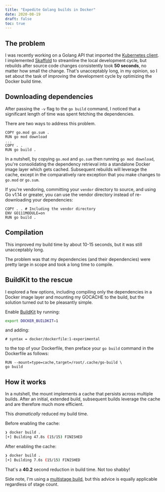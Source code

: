 ```yaml
---
title: "Expedite Golang builds in Docker"
date: 2020-08-19
draft: false
toc: true
---
```


## The problem
I was recently working on a Golang API that imported the [Kubernetes client](https://github.com/kubernetes/client-go). I implemented [Skaffold](https://skaffold.dev/) to streamline the local development cycle, but rebuilds after source code changes consistently took **50 seconds**, no matter how small the change. That's unacceptably long, in my opinion, so I set about the task of improving the development cycle by optimizing the Docker build time.

## Downloading dependencies
After passing the `-v` flag to the `go build` command, I noticed that a significant length of time was spent fetching the dependencies. 

There are two ways to address this problem.

```Docker
COPY go.mod go.sum .
RUN go mod download
...
COPY . .
RUN go build .
```

In a nutshell, by copying `go.mod` and `go.sum` then running `go mod download`, you're consolidating the dependency retrieval into a standalone Docker image layer which gets cached. Subsequent rebuilds will leverage the cache, except in the comparatively rare exception that you make changes to `go.mod` or `go.sum`.

If you're vendoring, committing your `vendor` directory to source, and using Go v1.14 or greater, you can use the vendor directory instead of re-downloading your dependencies:

```Docker
COPY . . # Including the vendor directory
ENV GO111MODULE=on
RUN go build .
```

## Compilation
This improved my build time by about 10-15 seconds, but it was still unacceptably long. 

The problem was that my dependencies (and their dependencies) were pretty large in scope and took a long time to compile. 

## BuildKit to the rescue
I explored a few options, including compiling only the dependencies in a Docker image layer and mounting my GOCACHE to the build, but the solution turned out to be pleasantly simple. 

Enable [BuildKit](https://docs.docker.com/develop/develop-images/build_enhancements/) by running:

```bash
export DOCKER_BUILDKIT=1
```

and adding:

```
# syntax = docker/dockerfile:1-experimental
```

to the top of your Dockerfile, then preface your `go build` command in the Dockerfile as follows:

```
RUN --mount=type=cache,target=/root/.cache/go-build \
go build
```

## How it works
In a nutshell, the mount implements a cache that persists across multiple builds. After an initial, extended build, subsequent builds leverage the cache and are therefore much more efficient. 

This *dramatically* reduced my build time. 

Before enabling the cache:
```bash
❯ docker build .
[+] Building 47.8s (15/15) FINISHED 
```

After enabling the cache:
```bash
❯ docker build .
[+] Building 7.6s (15/15) FINISHED 
```

That's a **40.2** second reduction in build time. Not too shabby! 

Side note, I'm using a [multistage build](https://docs.docker.com/develop/develop-images/multistage-build/), but this advice is equally applicable regardless of stage count. 
